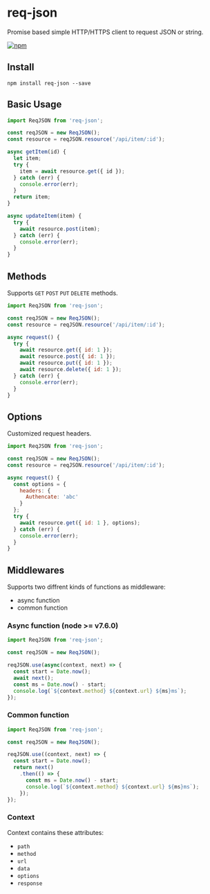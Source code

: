 # req-json

Promise based simple HTTP/HTTPS client to request JSON or string.

[![npm](https://nodei.co/npm/req-json.png?downloads=true&stars=true)](https://www.npmjs.com/package/req-json)

## Install

```
npm install req-json --save
```

## Basic Usage

```js
import ReqJSON from 'req-json';

const reqJSON = new ReqJSON();
const resource = reqJSON.resource('/api/item/:id');

async getItem(id) {
  let item;
  try {
    item = await resource.get({ id });
  } catch (err) {
    console.error(err);
  }
  return item;
}

async updateItem(item) {
  try {
    await resource.post(item);
  } catch (err) {
    console.error(err);
  }
}
```

## Methods

Supports `GET` `POST` `PUT` `DELETE` methods.

```js
import ReqJSON from 'req-json';

const reqJSON = new ReqJSON();
const resource = reqJSON.resource('/api/item/:id');

async request() {
  try {
    await resource.get({ id: 1 });
    await resource.post({ id: 1 });
    await resource.put({ id: 1 });
    await resource.delete({ id: 1 });
  } catch (err) {
    console.error(err);
  }
}
```

## Options

Customized request headers.

```js
import ReqJSON from 'req-json';

const reqJSON = new ReqJSON();
const resource = reqJSON.resource('/api/item/:id');

async request() {
  const options = {
    headers: {
      Authencate: 'abc'
    }
  };
  try {
    await resource.get({ id: 1 }, options);
  } catch (err) {
    console.error(err);
  }
}
```

## Middlewares

Supports two diffrent kinds of functions as middleware:

* async function
* common function

### Async function (node >= v7.6.0)

```js
import ReqJSON from 'req-json';

const reqJSON = new ReqJSON();

reqJSON.use(async(context, next) => {
  const start = Date.now();
  await next();
  const ms = Date.now() - start;
  console.log(`${context.method} ${context.url} ${ms}ms`);
});
```

### Common function

```js
import ReqJSON from 'req-json';

const reqJSON = new ReqJSON();

reqJSON.use((context, next) => {
  const start = Date.now();
  return next()
    .then(() => {
      const ms = Date.now() - start;
      console.log(`${context.method} ${context.url} ${ms}ms`);
    });
});
```

### Context

Context contains these attributes:

* `path`
* `method`
* `url`
* `data`
* `options`
* `response`
